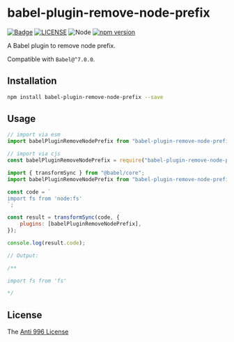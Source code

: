 # babel-plugin-remove-node-prefix

[![Badge](https://img.shields.io/badge/link-996.icu-%23FF4D5B.svg?style=flat-square)](https://996.icu/#/en_US)
[![LICENSE](https://img.shields.io/badge/license-Anti%20996-blue.svg?style=flat-square)](https://github.com/996icu/996.ICU/blob/master/LICENSE)
![Node](https://img.shields.io/badge/node-%3E=14-blue.svg?style=flat-square)
[![npm version](https://badge.fury.io/js/babel-plugin-remove-node-prefix.svg)](https://badge.fury.io/js/babel-plugin-remove-node-prefix)

A Babel plugin to remove node prefix.

Compatible with `Babel@^7.0.0`.

## Installation

```bash
npm install babel-plugin-remove-node-prefix --save
```

## Usage

```js
// import via esm
import babelPluginRemoveNodePrefix from "babel-plugin-remove-node-prefix";

// import via cjs
const babelPluginRemoveNodePrefix = require("babel-plugin-remove-node-prefix");
```

```js
import { transformSync } from "@babel/core";
import babelPluginRemoveNodePrefix from "babel-plugin-remove-node-prefix";

const code = `
import fs from 'node:fs'
`;

const result = transformSync(code, {
    plugins: [babelPluginRemoveNodePrefix],
});

console.log(result.code);

// Output:

/**

import fs from 'fs'

*/
```

## License

The [Anti 996 License](LICENSE)
